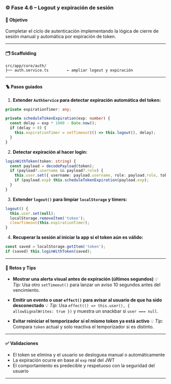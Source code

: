 ### ⚙️ Fase 4.6 – Logout y expiración de sesión

#### 🎯 Objetivo

Completar el ciclo de autenticación implementando la lógica de cierre de sesión manual y automática por expiración de token.

---

#### 🗂️ Scaffolding

```
src/app/core/auth/
├── auth.service.ts        ← ampliar logout y expiración
```

---

#### 🪜 Pasos guiados

1. **Extender `AuthService` para detectar expiración automática del token:**

```ts
private expirationTimer: any;

private scheduleTokenExpiration(exp: number) {
  const delay = exp * 1000 - Date.now();
  if (delay > 0) {
    this.expirationTimer = setTimeout(() => this.logout(), delay);
  }
}
```

2. **Detectar expiración al hacer login:**

```ts
loginWithToken(token: string) {
  const payload = decodePayload(token);
  if (payload?.username && payload?.role) {
    this.user.set({ username: payload.username, role: payload.role, token });
    if (payload.exp) this.scheduleTokenExpiration(payload.exp);
  }
}
```

3. **Extender `logout()` para limpiar `localStorage` y timers:**

```ts
logout() {
  this.user.set(null);
  localStorage.removeItem('token');
  clearTimeout(this.expirationTimer);
}
```

4. **Recuperar la sesión al iniciar la app si el token aún es válido:**

```ts
const saved = localStorage.getItem('token');
if (saved) this.loginWithToken(saved);
```

---

#### 🎯 Retos y Tips

* **Mostrar una alerta visual antes de expiración (últimos segundos)**
  💡 *Tip:* Usa otro `setTimeout()` para lanzar un aviso 10 segundos antes del vencimiento.

* **Emitir un evento o usar `effect()` para avisar al usuario de que ha sido desconectado**
  💡 *Tip:* Usa `effect(() => this.user(), { allowSignalWrites: true })` y muestra un snackbar si `user === null`.

* **Evitar reiniciar el temporizador si el mismo token ya está activo**
  💡 *Tip:* Compara `token` actual y solo reactiva el temporizador si es distinto.

---

#### ✅ Validaciones

* El token se elimina y el usuario se desloguea manual o automáticamente
* La expiración ocurre en base al `exp` real del JWT
* El comportamiento es predecible y respetuoso con la seguridad del usuario

---
